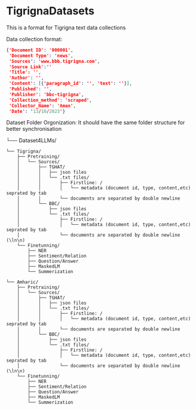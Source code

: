 # TigrignaDatasets
This is a format for Tigrigna text data collections

Data collection format:

```json
{'Document ID': '000001',
 'Document Type': 'news',
 'Sources': 'www.bbb.tigrigna.com',
 'Source Link':''
 'Title': '',
 'Author': '',
 'Content': [{'paragraph_id': '', 'text': ''}],
 'Published': '',
 'Publisher': 'bbc-tigrigna',
 'Collection_method': 'scraped',
 'Collector_Name': 'Aman',
 'Date': '13/10/2023'}
 ```



Dataset Folder Orgonization: It should have the same folder structure for better synchronisation

<span>
  
└── Dataset4LLMs/

    └── Tigrigna/
        ├── Pretraining/
        │   └── Sources/
        │       ├── TGHAT/
        │       │   ├── json files
        │       │   └── .txt files/
        │       │       ├── Firstline: /
        │       │       │   └── metadata (document id, type, content,etc) seprated by tab
        │       │       └── documents are separated by double newline
        │       └── BBC/
        │           ├── json files
        │           └── .txt files/
        │               ├── Firstline: /
        │               │   └── metadata (document id, type, content,etc) seprated by tab
        │               └── documents are separated by double newline (\ln\n)
        └── Finetunning/
            ├── NER
            ├── Sentiment/Relation
            ├── Question/Answer
            ├── MaskedLM
            └── Summerization

    └── Amharic/
        ├── Pretraining/
        │   └── Sources/
        │       ├── TGHAT/
        │       │   ├── json files
        │       │   └── .txt files/
        │       │       ├── Firstline: /
        │       │       │   └── metadata (document id, type, content,etc) seprated by tab
        │       │       └── documents are separated by double newline
        │       └── BBC/
        │           ├── json files
        │           └── .txt files/
        │               ├── Firstline: /
        │               │   └── metadata (document id, type, content,etc) seprated by tab
        │               └── documents are separated by double newline (\ln\n)
        └── Finetunning/
            ├── NER
            ├── Sentiment/Relation
            ├── Question/Answer
            ├── MaskedLM
            └── Summerization
</span>
